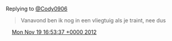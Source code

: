 Replying to [@Cody0906](https://twitter.com/@Cody0906/status/268098362203574272)

> Vanavond ben ik nog in een vliegtuig als je traint, nee dus

<img src="../../media/tweet.ico" width="12" /> [Mon Nov 19 16:53:37 +0000 2012](https://twitter.com/DromerDenker/status/270570535463829504)